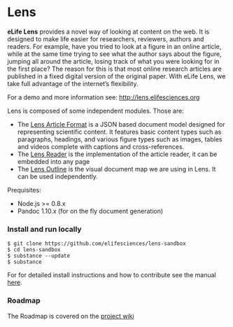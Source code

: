 # Lens

**eLife Lens** provides a novel way of looking at content on the web. It is designed to make life easier for researchers, reviewers, authors and readers. For example, have you tried to look at a figure in an online article, while at the same time trying to see what the author says about the figure, jumping all around the article, losing track of what you were looking for in the first place? The reason for this is that most online research articles are published in a fixed digital version of the original paper. With eLife Lens, we take full advantage of the internet’s flexibility.

For a demo and more information see: http://lens.elifesciences.org

Lens is composed of some independent modules. Those are:

- The [Lens Article Format](http://github.com/elifesciences/lens-article) is a JSON based document model designed for representing scientific content. It features basic content types such as paragraphs, headings, and various figure types such as images, tables and videos complete with captions and cross-references.
- The [Lens Reader](http://github.com/elifesciences/lens-reader) is the implementation of the article reader, it can be embedded into any page
- The [Lens Outline](http://github.com/elifesciences/lens-outline) is the visual document map we are using in Lens. It can be used independently.


Prequisites:

- Node.js >= 0.8.x
- Pandoc 1.10.x (for on the fly document generation)

### Install and run locally

    $ git clone https://github.com/elifesciences/lens-sandbox
    $ cd lens-sandbox
    $ substance --update
    $ substance

For for detailed install instructions and how to contribute see the manual [here](https://github.com/elifesciences/lens-manual/blob/master/manual.md).


<!--### Forking

To contribute to Lens you should clone the full Lens project first.

Then you can create your personal fork of the module you want contribute to:
see [here](https://help.github.com/articles/fork-a-repo) for explanations.

After that you should adapt the `project.json` to use your personal fork. E.g.,

```json
{
  "modules": [
    ...
    {
      "repository": "git@github.com:your_user/lens-article.git",
      "folder": "node_modules/lens-article",
      "branch": "my_feature"
    },
    ...
  ]
}
```
-->

<!--
#### Work with feature branches

A good start is working with fresh feature branches.

1. Create a feature branch across all sub-modules.

   ```bash
   $ substance --git -- checkout -b <feature_branch_name>
   ```

2. Edit `project.json` manually (replace branch: master with your feature-branch-name)

3. Checkout configured branches of sub-modules
 
   ```bash
   $ substance --checkout
   ```
-->



### Roadmap

The Roadmap is covered on the [project wiki](https://github.com/elifesciences/lens/wiki/Product-Roadmap)

